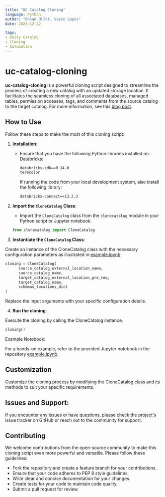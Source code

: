```yaml
---
title: "UC Catalog Cloning"
language: Python
author: "Ehsan Olfat, Vasco Lopes"
date: 2023-12-22

tags: 
- Unity Catalog
- Cloning
- Automation
---
```


# uc-catalog-cloning

**uc-catalog-cloning** is a powerful cloning script designed to streamline the process of creating a new catalog with an updated storage location. It facilitates the seamless cloning of all associated databases, managed tables, permission accesses, tags, and comments from the source catalog to the target catalog. For more information, see this [blog post](https://community.databricks.com/t5/technical-blog/uc-catalog-cloning-an-automated-approach/ba-p/53460).

## How to Use 

Follow these steps to make the most of this cloning script:

1. **Installation**:
   - Ensure that you have the following Python libraries installed on Databricks:
     ```bash
     databricks-sdk==0.14.0
     termcolor
     ```
     If running the code from your local development system, also install the following library:
     ```bash
     databricks-connect==13.3.3
     ```
     

2. **Import the `CloneCatalog` Class**:
   - Import the `CloneCatalog` class from the `clonecatalog` module in your Python script or Jupyter notebook.

   ```python
   from clonecatalog import CloneCatalog
   ```
   

   
3. **Instantiate the `CloneCatalog` Class**:

Create an instance of the CloneCatalog class with the necessary configuration parameters as illustrated in [example.ipynb](https://github.com/esiol-db/uc-catalog-cloning/blob/main/example.ipynb)

   ```python
cloning = CloneCatalog(
         source_catalog_external_location_name,
         source_catalog_name,
         target_catalog_external_location_pre_req,
         target_catalog_name,
         schemas_locations_dict
)
   ```
Replace the input arguments with your specific configuration details.

4. **Run the cloning**:

Execute the cloning by calling the CloneCatalog instance.

```python
cloning()
```

Example Notebook:

For a hands-on example, refer to the provided Jupyter notebook in the repository [example.ipynb](https://github.com/esiol-db/uc-catalog-cloning/blob/main/example.ipynb).

## Customization
Customize the cloning process by modifying the CloneCatalog class and its methods to suit your specific requirements.

## Issues and Support:
If you encounter any issues or have questions, please check the project's issue tracker on GitHub or reach out to the community for support.

## Contributing
We welcome contributions from the open-source community to make this cloning script even more powerful and versatile. Please follow these guidelines:

- Fork the repository and create a feature branch for your contributions.
- Ensure that your code adheres to PEP 8 style guidelines.
- Write clear and concise documentation for your changes.
- Create tests for your code to maintain code quality.
- Submit a pull request for review.

